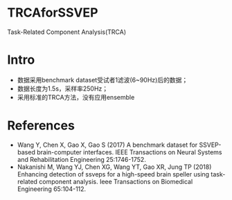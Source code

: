 # TRCAforSSVEP
Task-Related Component Analysis(TRCA)
# Intro
- 数据采用benchmark dataset受试者1滤波(6~90Hz)后的数据；
- 数据长度为1.5s，采样率250Hz；
- 采用标准的TRCA方法，没有应用ensemble
# References
- Wang Y, Chen X, Gao X, Gao S (2017) A benchmark dataset for SSVEP-based brain-computer interfaces. IEEE Transactions on Neural Systems and Rehabilitation Engineering 25:1746-1752.
- Nakanishi M, Wang YJ, Chen XG, Wang YT, Gao XR, Jung TP (2018) Enhancing detection of ssveps for a high-speed brain speller using task-related component analysis. Ieee Transactions on Biomedical Engineering 65:104-112.
